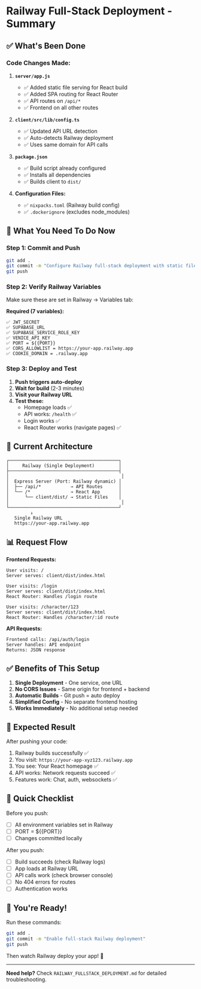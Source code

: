 # Railway Full-Stack Deployment - Summary

## ✅ What's Been Done

### Code Changes Made:

1. **`server/app.js`**
   - ✅ Added static file serving for React build
   - ✅ Added SPA routing for React Router
   - ✅ API routes on `/api/*`
   - ✅ Frontend on all other routes

2. **`client/src/lib/config.ts`**
   - ✅ Updated API URL detection
   - ✅ Auto-detects Railway deployment
   - ✅ Uses same domain for API calls

3. **`package.json`**
   - ✅ Build script already configured
   - ✅ Installs all dependencies
   - ✅ Builds client to `dist/`

4. **Configuration Files:**
   - ✅ `nixpacks.toml` (Railway build config)
   - ✅ `.dockerignore` (excludes node_modules)

## 🎯 What You Need To Do Now

### Step 1: Commit and Push

```bash
git add .
git commit -m "Configure Railway full-stack deployment with static file serving"
git push
```

### Step 2: Verify Railway Variables

Make sure these are set in Railway → Variables tab:

**Required (7 variables):**
```
✅ JWT_SECRET
✅ SUPABASE_URL
✅ SUPABASE_SERVICE_ROLE_KEY
✅ VENICE_API_KEY
✅ PORT = ${{PORT}}
✅ CORS_ALLOWLIST = https://your-app.railway.app
✅ COOKIE_DOMAIN = .railway.app
```

### Step 3: Deploy and Test

1. **Push triggers auto-deploy**
2. **Wait for build** (2-3 minutes)
3. **Visit your Railway URL**
4. **Test these:**
   - Homepage loads ✅
   - API works: `/health` ✅
   - Login works ✅
   - React Router works (navigate pages) ✅

## 🔧 Current Architecture

```
┌─────────────────────────────────────────┐
│     Railway (Single Deployment)         │
├─────────────────────────────────────────┤
│                                          │
│  Express Server (Port: Railway dynamic) │
│  ├── /api/*           → API Routes      │
│  └── /*               → React App       │
│      └── client/dist/ → Static Files    │
│                                          │
└─────────────────────────────────────────┘
         ↓
   Single Railway URL
   https://your-app.railway.app
```

## 📊 Request Flow

**Frontend Requests:**
```
User visits: /
Server serves: client/dist/index.html

User visits: /login
Server serves: client/dist/index.html
React Router: Handles /login route

User visits: /character/123
Server serves: client/dist/index.html
React Router: Handles /character/:id route
```

**API Requests:**
```
Frontend calls: /api/auth/login
Server handles: API endpoint
Returns: JSON response
```

## ✅ Benefits of This Setup

1. **Single Deployment** - One service, one URL
2. **No CORS Issues** - Same origin for frontend + backend
3. **Automatic Builds** - Git push = auto deploy
4. **Simplified Config** - No separate frontend hosting
5. **Works Immediately** - No additional setup needed

## 🚀 Expected Result

After pushing your code:

1. Railway builds successfully ✅
2. You visit: `https://your-app-xyz123.railway.app`
3. You see: Your React homepage ✅
4. API works: Network requests succeed ✅
5. Features work: Chat, auth, websockets ✅

## 📝 Quick Checklist

Before you push:
- [ ] All environment variables set in Railway
- [ ] PORT = ${{PORT}}
- [ ] Changes committed locally

After you push:
- [ ] Build succeeds (check Railway logs)
- [ ] App loads at Railway URL
- [ ] API calls work (check browser console)
- [ ] No 404 errors for routes
- [ ] Authentication works

## 🎉 You're Ready!

Run these commands:

```bash
git add .
git commit -m "Enable full-stack Railway deployment"
git push
```

Then watch Railway deploy your app! 🚀

---

**Need help?** Check `RAILWAY_FULLSTACK_DEPLOYMENT.md` for detailed troubleshooting.

